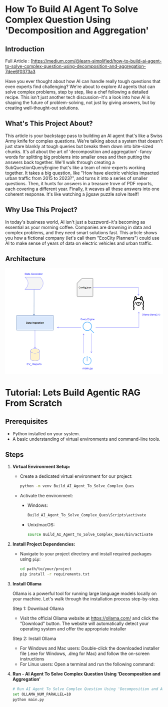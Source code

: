 
# How To Build AI Agent To Solve Complex Question Using 'Decomposition and Aggregation'


## Introduction

Full Article : [https://medium.com/@learn-simplified/how-to-build-ai-agent-to-solve-complex-question-using-decomposition-and-aggregation-7dee6f0373a3

Have you ever thought about how AI can handle really tough questions that even experts find challenging? We're about to explore AI agents that can solve complex problems, step by step, like a chef following a detailed recipe. This isn't just another tech discussion - it's a look into how AI is shaping the future of problem-solving, not just by giving answers, but by creating well-thought-out solutions.

## What's This Project About?
This article is your backstage pass to building an AI agent that's like a Swiss Army knife for complex questions. We're talking about a system that doesn't just stare blankly at tough queries but breaks them down into bite-sized chunks. It's all about the art of 'decomposition and aggregation' - fancy words for splitting big problems into smaller ones and then putting the answers back together.
We'll walk through creating a SubQuestionQueryEngine that's like a team of mini-experts working together. It takes a big question, like "How have electric vehicles impacted urban traffic from 2015 to 2023?", and turns it into a series of smaller questions. Then, it hunts for answers in a treasure trove of PDF reports, each covering a different year. Finally, it weaves all these answers into one coherent response. It's like watching a jigsaw puzzle solve itself!

## Why Use This Project?
In today's business world, AI isn't just a buzzword - it's becoming as essential as your morning coffee. Companies are drowning in data and complex problems, and they need smart solutions fast. This article shows you how a fictional company (let's call them "EcoCity Planners") could use AI to make sense of years of data on electric vehicles and urban traffic.

## Architecture
![Design Diagram](design_docs/design.png)


# Tutorial: Lets Build Agentic RAG From Scratch

## Prerequisites
- Python installed on your system.
- A basic understanding of virtual environments and command-line tools.

## Steps

1. **Virtual Environment Setup:**
   - Create a dedicated virtual environment for our project:
   
     ```bash
     python -m venv Build_AI_Agent_To_Solve_Complex_Ques
     ```
   - Activate the environment:
   
     - Windows:
       ```bash
       Build_AI_Agent_To_Solve_Complex_Ques\Scripts\activate
       ```
     - Unix/macOS:
       ```bash
       source Build_AI_Agent_To_Solve_Complex_Ques/bin/activate
       ```

2. **Install Project Dependencies:**

   - Navigate to your project directory and install required packages using `pip`:
   
     ```bash        
     cd path/to/your/project
     pip install -r requirements.txt
     ```
3. **Install Ollama**
    
    Ollama is a powerful tool for running large language models locally on your machine. Let's walk through the installation process step-by-step.
    
    Step 1: Download Ollama
     - Visit the official Ollama website at https://ollama.com/ and click the "Download" button. The website will automatically detect your operating system and offer the appropriate installer
    
    Step 2: Install Ollama
      - For Windows and Mac users: Double-click the downloaded installer file (.exe for Windows, .dmg for Mac) and follow the on-screen instructions
      - For Linux users: Open a terminal and run the following command:

4. **Run - AI Agent To Solve Complex Question Using 'Decomposition and Aggregation'**

   ```bash 
   # Run AI Agent To Solve Complex Question Using 'Decomposition and Aggregation' 
   set OLLAMA_NUM_PARALLEL=10
   python main.py   
   ```







